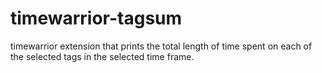 # timewarrior-tagsum
timewarrior extension that prints the total length of time spent on each of the selected tags in the selected time frame.
